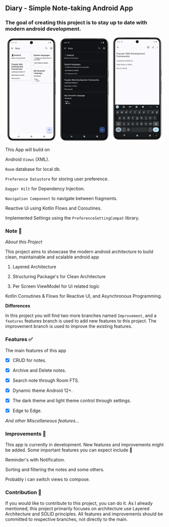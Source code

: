 ## Diary - Simple Note-taking Android App

### The goal of creating this project is to stay up to date with modern android development.

![Screenshots](Screenshots/Screenshots.png)

This App will build on

Android `Views` (XML).

`Room` database for local db.

`Preference Datastore` for storing user preference.

`Dagger Hilt` for Dependency Injection.

`Navigation Component` to navigate between fragments.

Reactive Ui using Kotlin Flows and Coroutines.

Implemented Settings using the `PreferenceSettingCompat` library.

### Note 👀

_About this Project_

This project aims to showcase the modern android architecture to build clean, maintainable and scalable android app

1. Layered Architecture

2. Structuring Package's for Clean Architecture

3. Per Screen ViewModel for Ui related logic

Kotlin Coroutines & Flows for Reactive UI, and Asynchronous Programming.

**Differences**

In this project you will find two more branches named `Improvement`, and a `features`
features branch is used to add new features to this project. The improvement branch is used to improve the existing features.

### Features ✅

The main features of this app

- [x] CRUD for notes.

- [x] Archive and Delete notes.

- [x] Search note through Room FTS.

- [x] Dynamic theme Android 12+.

- [x] The dark theme and light theme control through settings.

- [x] Edge to Edge.

_And other Miscellaneous features..._

### Improvements 🚀

This app is currently in development. New features and improvements might be added. Some important features you can expect include 🚧

Reminder's with Notification.

Sorting and filtering the notes and some others.

Probably i can switch views to compose.

### Contribution 🤝

If you would like to contribute to this project, you can do it. As I already mentioned, 
this project primarily focuses on architecture use Layered Architecture and SOLID principles. 
All features and improvements should be committed to respective branches, not directly to the main.
